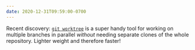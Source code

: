 ```yaml
---
date: 2020-12-31T09:59:00-0700
---
```


Recent discovery: [`git worktree`][worktree] is a super handy tool for working on multiple branches in parallel *without* needing separate clones of the whole repository. Lighter weight and therefore faster!

[worktree]: https://spin.atomicobject.com/2016/06/26/parallelize-development-git-worktrees/